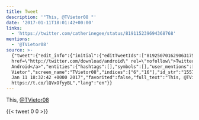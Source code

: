```yaml
---
title: Tweet
description: '"This, @TVietor08 "'
date: '2017-01-11T18:01:42+00:00'
links:
  - 'https://twitter.com/catherinegee/status/819115239694368768'
mentions:
  - '@TVietor08'
source: >-
  {"tweet":{"edit_info":{"initial":{"editTweetIds":["819250701629063175"],"editableUntil":"2017-01-11T19:32:42.867Z","editsRemaining":"5","isEditEligible":true}},"retweeted":false,"source":"<a
  href=\"http://twitter.com/download/android\" rel=\"nofollow\">Twitter for
  Android</a>","entities":{"hashtags":[],"symbols":[],"user_mentions":[{"name":"Tommy
  Vietor","screen_name":"TVietor08","indices":["6","16"],"id_str":"155784594","id":"155784594"}],"urls":[{"url":"https://t.co/lQVxOfyyBL","expanded_url":"https://twitter.com/catherinegee/status/819115239694368768","display_url":"twitter.com/catherinegee/s…","indices":["17","40"]}]},"display_text_range":["0","40"],"favorite_count":"0","id_str":"819250701629063175","truncated":false,"retweet_count":"0","id":"819250701629063175","possibly_sensitive":false,"created_at":"Wed
  Jan 11 18:32:42 +0000 2017","favorited":false,"full_text":"This, @TVietor08
  https://t.co/lQVxOfyyBL","lang":"en"}}
---
```

This, [@TVietor08](https://twitter.com/@TVietor08) 
    
{{< tweet 0 0 >}}
    

